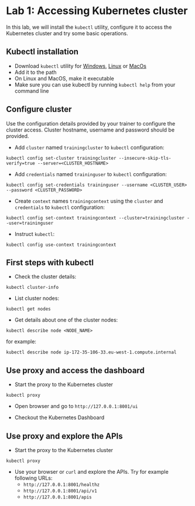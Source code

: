 # Lab 1: Accessing Kubernetes cluster

In this lab, we will install the `kubectl` utility, configure it to access the Kubernetes cluster and try some basic operations.

## Kubectl installation

* Download `kubectl` utility for [Windows](https://storage.googleapis.com/kubernetes-release/release/v1.5.3/bin/windows/amd64/kubectl.exe), [Linux](https://storage.googleapis.com/kubernetes-release/release/v1.5.3/bin/linux/amd64/kubectl) or [MacOs](https://storage.googleapis.com/kubernetes-release/release/v1.5.3/bin/darwin/amd64/kubectl)
* Add it to the path
* On Linux and MacOS, make it executable
* Make sure you can use kubectl by running `kubectl help` from your command line

## Configure cluster

Use the configuration details provided by your trainer to configure the cluster access. Cluster hostname, username and password should be provided.

* Add `cluster` named `trainingcluster` to `kubectl` configuration:
```
kubectl config set-cluster trainingcluster --insecure-skip-tls-verify=true --server=<CLUSTER_HOSTNAME>
```

* Add `credentials` named `traininguser` to `kubectl` configuration:
```
kubectl config set-credentials traininguser --username <CLUSTER_USER> --password <CLUSTER_PASSWORD>
```

* Create `context` names `trainingcontext` using the `cluster` and `credentials` to `kubectl` configuration:
```
kubectl config set-context trainingcontext --cluster=trainingcluster --user=traininguser
```

* Instruct `kubectl`:
```
kubectl config use-context trainingcontext
```

## First steps with kubectl

* Check the cluster details:
```
kubectl cluster-info
```

* List cluster nodes:
```
kubectl get nodes
```

* Get details about one of the cluster nodes:
```
kubectl describe node <NODE_NAME>
```
for example:
```
kubectl describe node ip-172-35-106-33.eu-west-1.compute.internal
```

## Use proxy and access the dashboard

* Start the proxy to the Kubernetes cluster
```
kubectl proxy
```

* Open browser and go to `http://127.0.0.1:8001/ui`

* Checkout the Kubernetes Dashboard

## Use proxy and explore the APIs

* Start the proxy to the Kubernetes cluster
```
kubectl proxy
```

* Use your browser or `curl` and explore the APIs. Try for example following URLs:
  * `http://127.0.0.1:8001/healthz`
  * `http://127.0.0.1:8001/api/v1`
  * `http://127.0.0.1:8001/apis`
